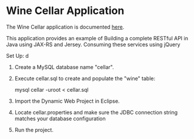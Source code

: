 # Wine Cellar Application #

The Wine Cellar application is documented [here](http://coenraets.org).

This application provides an example of 
Building a complete RESTful API in Java using JAX-RS and Jersey.
Consuming these services using jQuery

Set Up: d

1. Create a MySQL database name "cellar".
2. Execute cellar.sql to create and populate the "wine" table:

	mysql cellar -uroot < cellar.sql

3. Import the Dynamic Web Project in Eclipse.
4. Locate cellar.properties and make sure the JDBC connection string matches your database configuration
5. Run the project.
